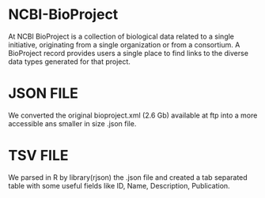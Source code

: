 # NCBI-BioProject
At NCBI BioProject is a collection of biological data related to a single initiative, originating from a single organization or from a consortium. A BioProject record provides users a single place to find links to the diverse data types generated for that project.

# JSON FILE
We converted the original bioproject.xml (2.6 Gb) available at ftp into a more accessible ans smaller in size .json file.

# TSV FILE
We parsed in R by library(rjson) the .json file and created a tab separated table with some useful fields like ID, Name, Description, Publication.




